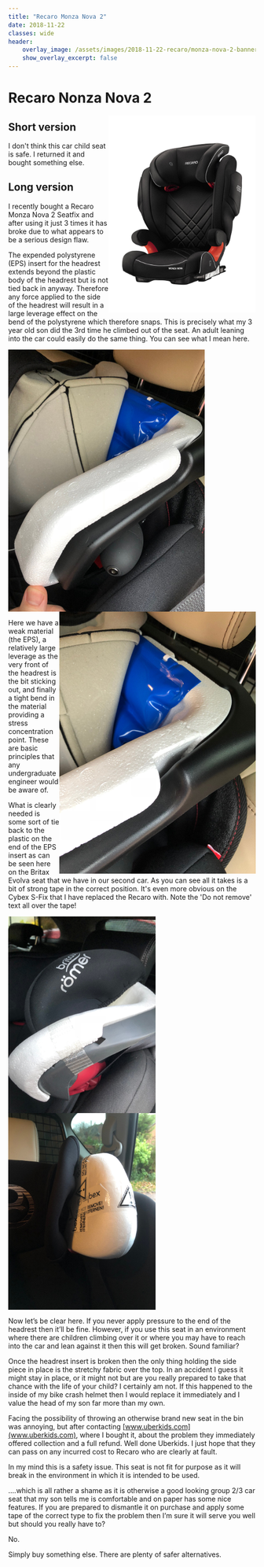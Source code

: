 ```yaml
---
title: "Recaro Monza Nova 2"
date: 2018-11-22
classes: wide
header:
    overlay_image: /assets/images/2018-11-22-recaro/monza-nova-2-banner.jpg
    show_overlay_excerpt: false
---
```


# Recaro Nonza Nova 2
<img src="/assets/images/2018-11-22-recaro/monza-nova-2.jpg" alt="drawing" width="300" align="right"/>

## Short version
I don't think this car child seat is safe. I returned it and bought something else. 


## Long version
I recently bought a Recaro Monza Nova 2 Seatfix and after using it just 3 times it has broke due to what appears to be a serious design flaw.

The expended polystyrene (EPS) insert for the headrest extends beyond the plastic body of the headrest but is not tied back in anyway.  Therefore any force applied to the side of the headrest will result in a large leverage effect on the bend of the polystyrene which therefore snaps.  This is precisely what my 3 year old son did the 3rd time he climbed out of the seat.  An adult leaning into the car could easily do the same thing.
You can see what I mean here.

<img src="/assets/images/2018-11-22-recaro/monza-unfixed.jpg" alt="drawing" width="400" align="center"/>
<img src="/assets/images/2018-11-22-recaro/monza-snapped.jpg" alt="drawing" width="400" align="right"/>

Here we have a weak material (the EPS), a relatively large leverage as the very front of the headrest is the bit sticking out, and finally a tight bend in the material providing a stress concentration point.  These are basic principles that any undergraduate engineer would be aware of.


What is clearly needed is some sort of tie back to the plastic on the end of the EPS insert as can be seen here on the Britax Evolva seat that we have in our second car.  As you can see all it takes is a bit of strong tape in the correct position. It's even more obvious on the Cybex S-Fix that I have replaced the Recaro with. Note the 'Do not remove' text all over the tape!

<img src="/assets/images/2018-11-22-recaro/britax-fixed.jpg" alt="drawing" width="300" height="400" align="center"/>
<img src="/assets/images/2018-11-22-recaro/cybex-fixed.jpg" alt="drawing" width="300" height="400" align="center"/>

Now let’s be clear here.  If you never apply pressure to the end of the headrest then it’ll be fine.  However, if you use this seat in an environment where there are children climbing over it or where you may have to reach into the car and lean against it then this will get broken.  Sound familiar?


Once the headrest insert is broken then the only thing holding the side piece in place is the stretchy fabric over the top.  In an accident I guess it might stay in place, or it might not but are you really prepared to take that chance with the life of your child?  I certainly am not.  If this happened to the inside of my bike crash helmet then I would replace it immediately and I value the head of my son far more than my own. 

Facing the possibility of throwing an otherwise brand new seat in the bin was annoying, but after contacting [www.uberkids.com](www.uberkids.com), where I bought it, about the problem they immediately offered collection and a full refund. Well done Uberkids.  I just hope that they can pass on any incurred cost to Recaro who are clearly at fault.  

In my mind this is a safety issue.  This seat is not fit for purpose as it will break in the environment in which it is intended to be used.

….which is all rather a shame as it is otherwise a good looking group 2/3 car seat that my son tells me is comfortable and on paper has some nice features.  If you are prepared to dismantle it on purchase and apply some tape of the correct type to fix the problem then I’m sure it will serve you well but should you really have to?  

No.  

Simply buy something else.  There are plenty of safer alternatives.

